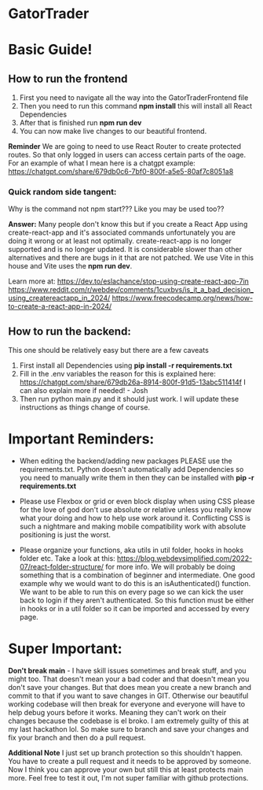 # GatorTrader

# Basic Guide!

## How to run the frontend 
1. First you need to navigate all the way into the GatorTraderFrontend file
2. Then you need to run this command **npm install** this will install all React Dependencies
3. After that is finished run **npm run dev**
4. You can now make live changes to our beautiful frontend. 

**Reminder** We are going to need to use React Router to create protected routes. So that only logged in users can access certain parts of the oage.
For an example of what I mean here is a chatgpt example: https://chatgpt.com/share/679db0c6-7bf0-800f-a5e5-80af7c8051a8


### Quick random side tangent:
Why is the command not npm start??? Like you may be used too??

**Answer:** Many people don't know this but if you create a React App using create-react-app and it's associated commands
unfortunately you are doing it wrong or at least not optimally. create-react-app is no longer supported and is no longer updated.
It is considerable slower than other alternatives and there are bugs in it that are not patched. We use Vite in this house and
Vite uses the **npm run dev**. 

Learn more at: 
https://dev.to/eslachance/stop-using-create-react-app-7in
https://www.reddit.com/r/webdev/comments/1cuxbvs/is_it_a_bad_decision_using_createreactapp_in_2024/
https://www.freecodecamp.org/news/how-to-create-a-react-app-in-2024/


## How to run the backend:
This one should be relatively easy but there are a few caveats
1. First install all Dependencies using **pip install -r requirements.txt** 
2. Fill in the .env variables the reason for this is explained here: https://chatgpt.com/share/679db26a-8914-800f-91d5-13abc511414f I can also explain more if needed! - Josh
3. Then run python main.py and it should just work. I will update these instructions as things change of course. 


# Important Reminders:
- When editing the backend/adding new packages PLEASE use the requirements.txt. Python doesn't automatically add Dependencies so you need to manually write them in then they can be installed with **pip -r requirements.txt** 

- Please use Flexbox or grid or even block display when using CSS please for the love of god don't use absolute or relative unless you really know what your doing and how to help use work around it. Conflicting CSS is such a nightmare and making mobile compatibility work with absolute positioning is just the worst. 

- Please organize your functions, aka utils in util folder, hooks in hooks folder etc. Take a look at this: https://blog.webdevsimplified.com/2022-07/react-folder-structure/ for more info. We will probably be doing something that is a combination of beginner and intermediate. One good example why we would want to do this is an isAuthenticated() function. We want to be able to run this on every page so we can kick the user back to login if they aren't authenticated. So this function must be either in hooks or in a util folder so it can be imported and accessed by every page.


# Super Important:
**Don't break main** - I have skill issues sometimes and break stuff, and you might too. That doesn't mean your a bad coder and that doesn't mean you don't save your changes. But that does mean you create a new branch and commit to that if you want to save changes in GIT. Otherwise our beautiful working codebase will then break for everyone and everyone will have to help debug yours before it works. Meaning they can't work on their changes because the codebase is el broko. I am extremely guilty of this at my last hackathon lol. So make sure to branch and save your changes and fix your branch and then do a pull request.

**Additional Note** I just set up branch protection so this shouldn't happen. You have to create a pull request and it needs to be approved by someone. Now I think you can approve your own but still this at least protects main more. Feel free to test it out, I'm not super familiar with github protections.
